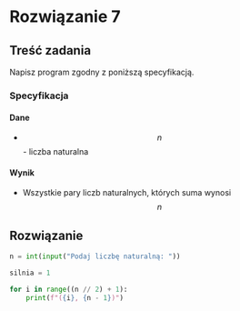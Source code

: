 # Rozwiązanie 7

## Treść zadania

Napisz program zgodny z poniższą specyfikacją.

### Specyfikacja

#### Dane

* $$n$$ - liczba naturalna

#### Wynik

* Wszystkie pary liczb naturalnych, których suma wynosi $$n$$

## Rozwiązanie

```python
n = int(input("Podaj liczbę naturalną: "))

silnia = 1

for i in range((n // 2) + 1):
    print(f"({i}, {n - 1})")
```